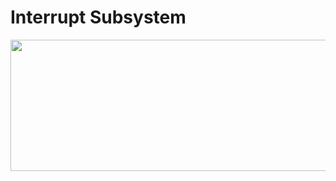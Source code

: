 # Interrupt Subsystem

<img src="https://user-images.githubusercontent.com/70441070/235289092-17ec9d73-c70d-4fa9-a1d2-3d1469048312.png" width="700" height="210">
